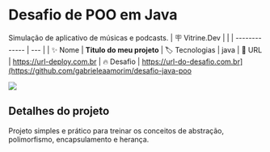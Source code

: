 # Desafio de POO em Java

Simulação de aplicativo de músicas e podcasts.
| :placard: Vitrine.Dev |     |
| -------------  | --- |
| :sparkles: Nome        | **Titulo do meu projeto**
| :label: Tecnologias | java
| :rocket: URL         | https://url-deploy.com.br
| :fire: Desafio     | https://url-do-desafio.com.br](https://github.com/gabrieleaamorim/desafio-java-poo

<!-- Inserir imagem com a #vitrinedev ao final do link -->
![](https://via.placeholder.com/1200x500.png?text=imagem+lindona+do+meu+projeto#vitrinedev)

## Detalhes do projeto

Projeto simples e prático para treinar os conceitos de abstração, polimorfismo, encapsulamento e herança.
